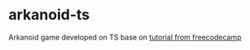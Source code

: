 # arkanoid-ts
Arkanoid game developed on TS base on [tutorial from freecodecamp](https://www.youtube.com/watch?v=7bejSTim38A) 
